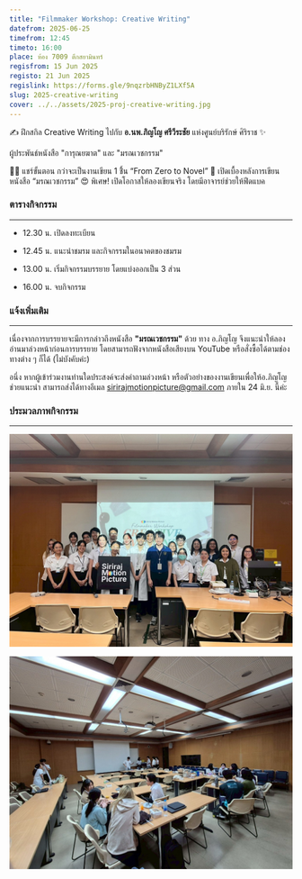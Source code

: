 ```yaml
---
title: "Filmmaker Workshop: Creative Writing"
datefrom: 2025-06-25
timefrom: 12:45
timeto: 16:00
place: ห้อง 7009 ตึกสยามินทร์
regisfrom: 15 Jun 2025
registo: 21 Jun 2025
regislink: https://forms.gle/9nqzrbHNByZ1LXf5A
slug: 2025-creative-writing
cover: ../../assets/2025-proj-creative-writing.jpg
---
```

✍️ ฝึกสกิล Creative Writing ไปกับ **อ.นพ.ภิญโญ ศรีวีระชัย** แห่งศูนย์บริรักษ์ ศิริราช ✨

ผู้ประพันธ์หนังสือ "การุณยฆาต" และ "มรณเวชกรรม"

👨‍💻 แชร์ขั้นตอน กว่าจะเป็นงานเขียน 1 ชิิ้น “From Zero to Novel” 🎲 เปิดเบื้องหลังการเขียนหนังสือ “มรณเวชกรรม” 😍 พิเศษ! เปิดโอกาสให้ลองเขียนจริง โดยมีอาจารย์ช่วยให้ฟีดแบค

### ตารางกิจกรรม

* * *

*   12.30 น. เปิดลงทะเบียน
    
*   12.45 น. แนะนำชมรม และกิจกรรมในอนาคตของชมรม
    
*   13.00 น. เริ่มกิจกรรมบรรยาย โดยแบ่งออกเป็น 3 ส่วน
    
*   16.00 น. จบกิจกรรม
    

### แจ้งเพิ่มเติม

* * *

เนื่องจากการบรรยายจะมีการกล่าวถึงหนังสือ **"มรณเวชกรรม"** ด้วย ทาง อ.ภิญโญ จึงแนะนำให้ลองอ่านมาล่วงหน้าก่อนการบรรยาย โดยสามารถฟังจากหนังสือเสียงบน YouTube หรือสั่งซื้อได้ตามช่องทางต่าง ๆ ก็ได้ (ไม่บังคับค่ะ)

อนึ่ง หากผู้เข้าร่วมงานท่านใดประสงค์จะส่งคำถามล่วงหน้า หรือตัวอย่างของงานเขียนเพื่อให้อ.ภิญโญช่วยแนะนำ สามารถส่งได้ทางอีเมล sirirajmotionpicture@gmail.com ภายใน 24 มิ.ย. นี้ค่ะ

### ประมวลภาพกิจกรรม

* * *

![](../../assets/2025-proj-creative-writing-1.jpg)

![](../../assets/2025-proj-creative-writing-2.jpg)